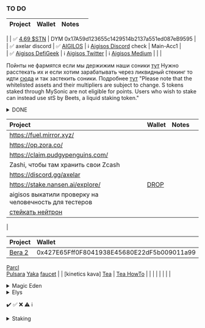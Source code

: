 ### TO DO

| Project                                       | Wallet              | Notes     |      |
| :--------                                     | :--------           | :-------- | :--- |
| 
| ✅ [4.69 $STN](https://claims.sirath.network) | DYM 0x17A59d123655c1429514b2137a551ed087eB9595
| 
| ✅ axelar discord
| ✅ [AIGILOS](https://quest.intract.io/quest/6764267cb4c9cfdac86ec3e7?referralCode=kJgzoF) | ℹ️ [Aigisos Discord](https://discord.gg/eECqtybMGZ) check | Main-Acc1  |  
| ✅ [Aigisos DefiGeek](https://www.youtube.com/watch?v=PCYosQIXQeQ)  | ℹ️ [Aigisos Twitter](https://x.com/aigisos) | ℹ️ [Aigisos Medium](https://aigisos.medium.com/aigisos-genesis-rolldrop-8de869192404)
|                                               |                     |       

Пойнты не фармятся если мы держижим наши соники [тут](https://my.soniclabs.com/earn)
Нужно расстекать их и если хотим зарабатывать через ликвидный стекинг то идти [сюда](https://beets.fi/stake?ref=blog.soniclabs.com) и так застекить соники.
Подробнее [тут](https://blog.soniclabs.com/sonic-points-simplified-how-to-qualify-for-200-million-s-airdrop/)
"Please note that the whitelisted assets and their multipliers are subject to change. S tokens staked through MySonic are not eligible for points. Users who wish to stake can instead use stS by Beets, a liquid staking token."

<details>
  <summary> DONE </summary>

| Project                                       | Wallet - Acc        | Notes | Notes | Notes
| :------------------------------------         |     :---            |  ---: |  ---: |  ---: |
| ✅ https://polaris.app/
|                                               |                     |       
</details>


| Project                                       | Wallet              | Notes     |      |
| :--------                                     | :--------           | :-------- | :--- |
| https://fuel.mirror.xyz/                    |                     |           |      |
| https://op.zora.co/                         |                     |           |      |
| https://claim.pudgypenguins.com/            |                     |           |      |
| Zashi, чтобы там хранить свои Zcash                                            |                     |           |      |
| https://discord.gg/axelar
| https://stake.nansen.ai/explore/ | [DROP](https://cryptorank.io/drophunting/nansen-activity405)
| aigisos выкатили проверку на человечность для тестеров
| [стейкать нейтрон](https://daodao.zone/dao/neutron1suhgf5svhu4usrurvxzlgn54ksxmn8gljarjtxqnapv8kjnp4nrstdxvff/home)
|


| Project                                       | Wallet              | Notes     |      |
| :--------                                     | :--------           | :-------- | :--- |
[Bera 2](https://artio.faucet.berachain.com/)   | 0x427E65Fff0F8041938E45680E22dF5b009011a99 | [faucet](https://x.com/minv5725495/status/1776553143418892467)
[Parcl](https://app.parcl.co/)      
[Pulsara](https://medium.com/@pulsara.io/pulsaras-sara-token-airdrop-for-coreum-holders-comprehensive-guide-a1a3a4a1d223)
[Yaka](https://app.yaka.finance) [faucet](https://atlantic-2.app.sei.io/faucet) |  |
[kinetics kava]
[Tea](https://app.tea.xyz/sign-up?r=EtDDQvzlcgH) |
[Tea HowTo](https://medium.com/@voltron1902zp/tea-%D1%8D%D1%82%D0%BE-%D0%B4%D0%B5%D1%86%D0%B5%D0%BD%D1%82%D1%80%D0%B0%D0%BB%D0%B8%D0%B7%D0%BE%D0%B2%D0%B0%D0%BD%D0%BD%D1%8B%D0%B9-%D1%82%D0%B5%D1%85%D0%BD%D0%BE%D0%BB%D0%BE%D0%B3%D0%B8%D1%87%D0%B5%D1%81%D0%BA%D0%B8%D0%B9-%D0%BF%D1%80%D0%BE%D1%82%D0%BE%D0%BA%D0%BE%D0%BB-%D0%BA%D0%BE%D1%82%D0%BE%D1%80%D1%8B%D0%B9-%D0%BF%D0%BE%D0%B7%D0%B2%D0%BE%D0%BB%D1%8F%D0%B5%D1%82-%D1%80%D0%B0%D0%B7%D1%80%D0%B0%D0%B1%D0%BE%D1%82%D1%87%D0%B8%D0%BA%D0%B0%D0%BC-%D1%81-%D0%BE%D1%82%D0%BA%D1%80%D1%8B%D1%82%D1%8B%D0%BC-c8d97977556b) |
|                                               |                     | 
|                                               |                     | |


<details>
  <summary> Magic Eden </summary>

| Project                                       | Wallet - Acc        | Notes | Notes | Notes | 
| :------------------------------------         |     :---            |  ---: |  ---: |  ---: |
| https://x.com/MagicEdenWallet                 | https://wallet.magiceden.io | 
| https://testme.mefoundation.com/claim-token   | contract TMEvsrnGfUVQEBAFnQhC37jg27Nm3CLxSQyNi2duPce |
</details>


<details>
  <summary> Elys </summary>
  
| Project                                       | Wallet - Acc        | Notes | Notes | Notes | 
| :------------------------------------         |     :---            |  ---: |  ---: |  ---: |
[Elys](https://testnet.elys.network/faucet)     | FFox Keplr Elys-0,2 |  
[NFT-Tier1](https://www.stargaze.zone/l/stars19qz0n2s65zjgqnpgudgrh4x5xzhvfsgram2wx98rt35m9ynd8enqkn7ygg) | 
[NFT-Tier2](https://www.stargaze.zone/l/stars1m8d069j4zaws97mf3unp0cwrm9c0m75j93h8jjgq8ay2r3zng3usgmuztr) | 
</details>

✔️ ✅ ❌ ⚠️ ℹ️


<details>

  <summary> Staking </summary>

| Project                                       | Wallet - Acc        | Notes | Notes | Notes | 
| :------------------------------------         |     :---            |  ---: |  ---: |  ---: |
| [stake.altlayer.io](https://stake.altlayer.io/)                           
| [Pryzm.zone](https://airdrop.pryzm.zone/)                       
|                                               |                    
| [BlackPanter](https://dojo.trading/atomic)    |      pic16f874                 
|                                               |                    
|                                               |                    
| [LightLink](https://galxe.com/lightlink)      | FFox MMsk  | Pyth + Tia      |
| [LightLink](https://twitter.com/LightLinkChain/status/1754686450954863029) | twitter |
|                                               |                     |     |
| NIM                                           |                     | DYM |  
|                                               |                     |     |
| [Aigisos DefiGeek](https://www.youtube.com/watch?v=PCYosQIXQeQ) || [Aigisos Twitter](https://x.com/aigisos) | [Aigisos Medium](https://aigisos.medium.com/aigisos-genesis-rolldrop-8de869192404) |
|  [Aigisos Discord](https://discord.gg/eECqtybMGZ) check | 025-DYM   |     |       |       |
|                                               |                     |       |       |       |

</details>

